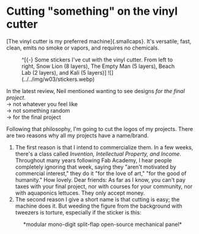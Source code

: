 # Cutting "something" on the vinyl cutter
[The vinyl cutter is my preferred machine]{.smallcaps}. It's versatile, fast, clean, emits no smoke or vapors, and requires no chemicals.

<figure>
^[{-} Some stickers I've cut with the vinyl cutter. From left to right, Snow Lion (8 layers), The Empty Man (5 layers), Beach Lab (2 layers), and Kali (5 layers)]
![](../../img/w03/stickers.webp)
</figure>

In the latest review, Neil mentioned wanting to see designs *for the final project*.\
→ not whatever you feel like\
→ not something random\
→ for the final project

Following that philosophy, I'm going to cut the logos of my projects. There are two reasons why all my projects have a name/brand.

1. The first reason is that I intend to commercialize them. In a few weeks, there's a class called *Invention, Intellectual Property, and Income*. Throughout many years following Fab Academy, I hear people completely ignoring that week, saying they "aren't motivated by commercial interest," they do it "for the love of art," "for the good of humanity." How lovely. Dear friends: As far as I know, you can't pay taxes with your final project, nor with courses for your community, nor with aquaponics lettuces. They only accept money.
2. The second reason I give a short name is that cutting is easy; the machine does it. But weeding the figure from the background with tweezers is torture, especially if the sticker is this:

<center>*modular mono-digit split-flap open-source mechanical panel*</center>


